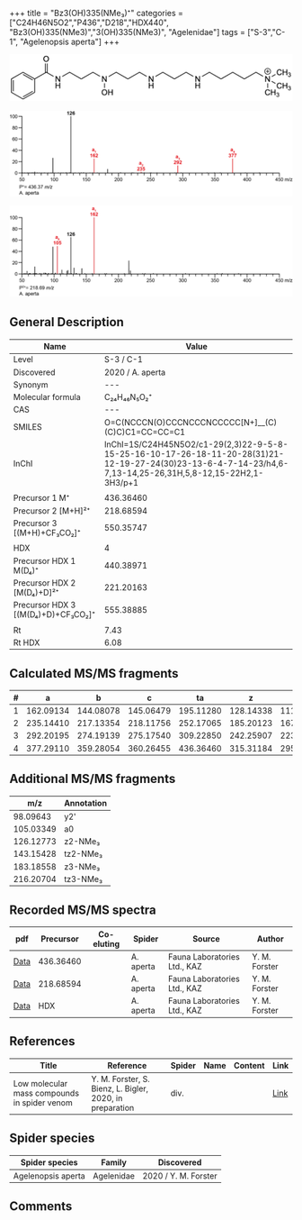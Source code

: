 +++
title = "Bz3(OH)335(NMe₃)⁺"
categories = ["C24H46N5O2","P436","D218","HDX440",
"Bz3(OH)335(NMe3)","3(OH)335(NMe3)",
"Agelenidae"]
tags = ["S-3","C-1",
"Agelenopsis aperta"]
+++

![](/img/Bz3(OH)335(NMe3).png)

![](/img_MSMS/436_Bz3(OH)335(NMe3)_Aa.png?classes=border)

![](/img_MSMS/436_Bz3(OH)335(NMe3)_Aa_2.png?classes=border)

## General Description

| Name                        | Value            |
|-----------------------------|------------------|
| Level                       | S-3 / C-1               |
| Discovered                  | 2020 / A. aperta |
| Synonym                     | ---              |
| Molecular formula           | C₂₄H₄₆N₅O₂⁺      |
| CAS                         | ---              |
| SMILES | O=C(NCCCN(O)CCCNCCCNCCCCC[N+]__(C)(C)C)C1=CC=CC=C1  |
| InChI  | InChI=1S/C24H45N5O2/c1-29(2,3)22-9-5-8-15-25-16-10-17-26-18-11-20-28(31)21-12-19-27-24(30)23-13-6-4-7-14-23/h4,6-7,13-14,25-26,31H,5,8-12,15-22H2,1-3H3/p+1  |
|                             |                  |
| Precursor 1  M⁺             | 436.36460        |
| Precursor 2 [M+H]²⁺         | 218.68594        |
| Precursor 3 [(M+H)+CF₃CO₂]⁺        | 550.35747        |
|                             |                  |
| HDX                         | 4                |
| Precursor HDX 1  M(D₄)⁺      | 440.38971        |
| Precursor HDX 2 [M(D₄)+D]²⁺  | 221.20163        |
| Precursor HDX 3 [(M(D₄)+D)+CF₃CO₂]⁺ | 555.38885        |
|                             |                  |
| Rt                          | 7.43             |
| Rt HDX                      | 6.08             |

## Calculated MS/MS fragments

| # | a         | b         | c         | ta        | z         | y         | tz        |
|---|-----------|-----------|-----------|-----------|-----------|-----------|-----------|
| 1 | 162.09134 | 144.08078 | 145.06479 | 195.11280 | 128.14338 | 111.11683 | 146.17775 |
| 2 | 235.14410 | 217.13354 | 218.11756 | 252.17065 | 185.20123 | 167.16685 | 203.23560 |
| 3 | 292.20195 | 274.19139 | 275.17540 | 309.22850 | 242.25907 | 223.21688 | 276.28836 |
| 4 | 377.29110 | 359.28054 | 360.26455 | 436.36460 | 315.31184 | 295.26181 | 333.34621 |

## Additional MS/MS fragments

| m/z       | Annotation |
|-----------|------------|
| 98.09643  | y2'        |
| 105.03349 | a0         |
| 126.12773 | z2-NMe₃    |
| 143.15428 | tz2-NMe₃   |
| 183.18558 | z3-NMe₃    |
| 216.20704 | tz3-NMe₃   |

## Recorded MS/MS spectra

| pdf                                                   | Precursor | Co-eluting | Spider    | Source                       | Author        |
|-------------------------------------------------------|-----------|------------|-----------|------------------------------|---------------|
| [Data](/pdf/A-aperta/436_Bz3(OH)335(NMe3)_Aa.pdf)     | 436.36460 |            | A. aperta | Fauna Laboratories Ltd., KAZ | Y. M. Forster |
| [Data](/pdf/A-aperta/436_Bz3(OH)335(NMe3)_Aa_2.pdf)   | 218.68594 |            | A. aperta | Fauna Laboratories Ltd., KAZ | Y. M. Forster |
| [Data](/pdf/A-aperta/436_Bz3(OH)335(NMe3)_Aa_HDX.pdf) | HDX       |            | A. aperta | Fauna Laboratories Ltd., KAZ | Y. M. Forster |

## References

| Title     | Reference   | Spider    | Name   | Content  | Link |
|-----------|-------------|-----------|--------|----------|-----|
| Low molecular mass compounds in spider venom      | Y. M. Forster, S. Bienz, L. Bigler, 2020, in preparation          | div.       |   |   | [Link](unknown) |

## Spider species

| Spider species     | Family     | Discovered           |
|--------------------|------------|----------------------|
| Agelenopsis aperta | Agelenidae | 2020 / Y. M. Forster |

## Comments